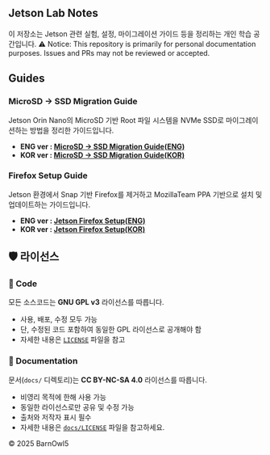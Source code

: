 ## Jetson Lab Notes

이 저장소는 Jetson 관련 실험, 설정, 마이그레이션 가이드 등을 정리하는 개인 학습 공간입니다.
⚠️ Notice: This repository is primarily for personal documentation purposes. Issues and PRs may not be reviewed or accepted.


## Guides

### MicroSD -> SSD Migration Guide
Jetson Orin Nano의 MicroSD 기반 Root 파일 시스템을 NVMe SSD로 마이그레이션하는 방법을 정리한 가이드입니다.

- **ENG ver : [MicroSD -> SSD Migration Guide(ENG)](./docs/ENG/jetson_ssd_migration_guide(ENG).md)**
- **KOR ver : [MicroSD -> SSD Migration Guide(KOR)](./docs/KOR/jetson_ssd_migration_guide(KOR).md)**  

### Firefox Setup Guide
Jetson 환경에서 Snap 기반 Firefox를 제거하고 MozillaTeam PPA 기반으로 설치 및 업데이트하는 가이드입니다.
- **ENG ver : [Jetson Firefox Setup(ENG)](./docs/ENG/jetson_firefox_setup(ENG).md)**
- **KOR ver : [Jetson Firefox Setup(KOR)](./docs/KOR/jetson_firefox_setup(KOR).md)**  


## 🛡️ 라이선스

### 🔧 Code
모든 소스코드는 **GNU GPL v3** 라이선스를 따릅니다.

- 사용, 배포, 수정 모두 가능
- 단, 수정된 코드 포함하여 동일한 GPL 라이선스로 공개해야 함
- 자세한 내용은 [`LICENSE`](./LICENSE) 파일을 참고

### 📄 Documentation
문서(`docs/` 디렉토리)는 **CC BY-NC-SA 4.0** 라이선스를 따릅니다.  
- 비영리 목적에 한해 사용 가능
- 동일한 라이선스로만 공유 및 수정 가능
- 출처와 저작자 표시 필수 
- 자세한 내용은 [`docs/LICENSE`](./docs/LICENSE) 파일을 참고하세요.
  
© 2025 BarnOwl5
